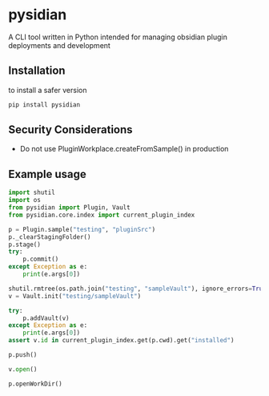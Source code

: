 # pysidian
A CLI tool written in Python intended for managing obsidian plugin deployments and development

## Installation
to install a safer version 
```bash
pip install pysidian
```

## Security Considerations
- Do not use PluginWorkplace.createFromSample() in production

## Example usage
```py
import shutil
import os
from pysidian import Plugin, Vault
from pysidian.core.index import current_plugin_index

p = Plugin.sample("testing", "pluginSrc")
p._clearStagingFolder()
p.stage()
try:
    p.commit()
except Exception as e:
    print(e.args[0])

shutil.rmtree(os.path.join("testing", "sampleVault"), ignore_errors=True)
v = Vault.init("testing/sampleVault")

try:
    p.addVault(v)
except Exception as e:
    print(e.args[0])
assert v.id in current_plugin_index.get(p.cwd).get("installed")

p.push()

v.open()

p.openWorkDir()
```

